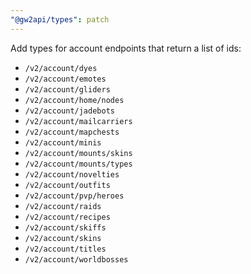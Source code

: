```yaml
---
"@gw2api/types": patch
---
```


Add types for account endpoints that return a list of ids:
- `/v2/account/dyes`
- `/v2/account/emotes`
- `/v2/account/gliders`
- `/v2/account/home/nodes`
- `/v2/account/jadebots`
- `/v2/account/mailcarriers`
- `/v2/account/mapchests`
- `/v2/account/minis`
- `/v2/account/mounts/skins`
- `/v2/account/mounts/types`
- `/v2/account/novelties`
- `/v2/account/outfits`
- `/v2/account/pvp/heroes`
- `/v2/account/raids`
- `/v2/account/recipes`
- `/v2/account/skiffs`
- `/v2/account/skins`
- `/v2/account/titles`
- `/v2/account/worldbosses`
